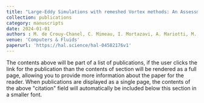 ```yaml
---
title: "Large-Eddy Simulations with remeshed Vortex methods: An Assessment and Calibration of Subgrid-Scale Models."
collection: publications
category: manuscripts
date: 2024-01-01
authors : M. de Crouy-Chanel, C. Mimeau, I. Mortazavi, A. Mariotti, M. V. Salvetti
venue: 'Computers & Fluids'
paperurl: 'https://hal.science/hal-04582176v1'
---
```


The contents above will be part of a list of publications, if the user clicks the link for the publication than the contents of section will be rendered as a full page, allowing you to provide more information about the paper for the reader. When publications are displayed as a single page, the contents of the above "citation" field will automatically be included below this section in a smaller font.

